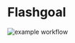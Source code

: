 # Flashgoal

![example workflow](https://github.com/github/docs/actions/workflows/ci.yml/badge.svg?event=push)
